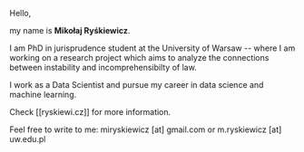 Hello,

my name is **Mikołaj Ryśkiewicz**.

I am PhD in jurisprudence student at the University of Warsaw -- where I am working on a research project which aims to analyze the connections between instability and incomprehensibilty of law.

I work as a Data Scientist and pursue my career in data science and machine learning.

Check [[ryskiewi.cz]] for more information.

Feel free to write to me:
miryskiewicz [at] gmail.com
or 
m.ryskiewicz [at] uw.edu.pl


<!---
mryskiewicz/mryskiewicz is a ✨ special ✨ repository because its `README.md` (this file) appears on your GitHub profile.
You can click the Preview link to take a look at your changes.
--->
